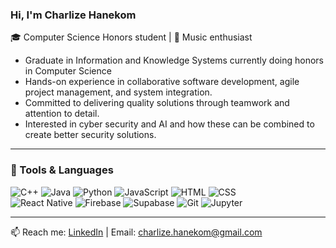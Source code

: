 ### Hi, I'm Charlize Hanekom

🎓 Computer Science Honors student | 🎵 Music enthusiast
- Graduate in Information and Knowledge Systems currently doing honors in Computer Science
- Hands-on experience in collaborative software development, agile project management, and system integration. 
- Committed to delivering quality solutions through teamwork and attention to detail. 
- Interested in cyber security and AI and how these can be combined to create better security solutions.

---

### 🔧 Tools & Languages
![C++](https://img.shields.io/badge/C++-00599C?style=for-the-badge&logo=c%2B%2B&logoColor=white)
![Java](https://img.shields.io/badge/Java-ED8B00?style=for-the-badge&logo=openjdk&logoColor=white)
![Python](https://img.shields.io/badge/Python-3776AB?style=for-the-badge&logo=python&logoColor=white)
![JavaScript](https://img.shields.io/badge/JavaScript-F7DF1E?style=for-the-badge&logo=javascript&logoColor=black)
![HTML](https://img.shields.io/badge/HTML-E34F26?style=for-the-badge&logo=html5&logoColor=white)
![CSS](https://img.shields.io/badge/CSS-1572B6?style=for-the-badge&logo=css3&logoColor=white)  
![React Native](https://img.shields.io/badge/React_Native-20232A?style=for-the-badge&logo=react&logoColor=61DAFB)
![Firebase](https://img.shields.io/badge/Firebase-FFCA28?style=for-the-badge&logo=firebase&logoColor=black)
![Supabase](https://img.shields.io/badge/Supabase-3ECF8E?style=for-the-badge&logo=supabase&logoColor=white)
![Git](https://img.shields.io/badge/Git-F05032?style=for-the-badge&logo=git&logoColor=white)
![Jupyter](https://img.shields.io/badge/Jupyter-F37626?style=for-the-badge&logo=jupyter&logoColor=white)

---
<!--
### 🌟 Featured Projects
- 🧠 [Self-Supervised Audio Deepfake Detection](https://github.com/yourname/self-supervised-deepfake-detection): 
  Combines WavLM and AASIST in a custom backend to detect AI-generated voices.
- 🌐 [Movie Social App](https://github.com/yourname/movie-social-app): 
  A React Native app for rating and discussing films with friends.

---
-->
📫 Reach me: [LinkedIn](https://linkedin.com/in/charlize-hanekom-6770a918a/) | Email: charlize.hanekom@gmail.com
<!--
**CharlizeHanekom/CharlizeHanekom** is a ✨ _special_ ✨ repository because its `README.md` (this file) appears on your GitHub profile.

Here are some ideas to get you started:

- 🔭 I’m currently working on ...
- 🌱 I’m currently learning ...
- 👯 I’m looking to collaborate on ...
- 🤔 I’m looking for help with ...
- 💬 Ask me about ...
- 📫 How to reach me: ...
- 😄 Pronouns: ...
- ⚡ Fun fact: ...
-->
